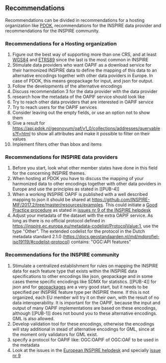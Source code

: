 ## Recommendations

Recommendations can be divided in recommendations for a hosting organization like [PDOK](https://www.pdok.nl), recommendations for the INSPIRE data provider and recommendations for the INSPIRE community.

### Recommendations for a Hosting organization

1. Figure out the best way of supporting more than one CRS, and at least [WGS84](https://epsg.io/4326) and [ETRS89](https://epsg.io/4258) since the last is the most common in INSPIRE
2. Stimulate data providers who want OAPIF as a download service for their harmonized INSPIRE data to define the mapping of this data to an alternative encodings together with other data poviders in Europe. In case of PDOK, this means geopackage for input, and json for output.
3. Follow the developments of the alternative encodings
4. Discuss recommendation 3 for the data provider with the data provider
5. research how the metadata of the OAPIF service should look like
6. Try to reach other data providers that are interested in OAPIF service
7. Try to reach users for the OAPIF services
8. Consider leaving out the empty fields, or use an option not to show them
9. Give a result for https://api.pdok.nl/geonovum/oaf/v1_0/collections/addresses/queryables?f=html to show all attributes and make it possible to filter on their values
10. Implement filters other than bbox and items

### Recommendations for INSPIRE data providers

1. Before you start, look what other member states have done in this field for the concerning INSPIRE themes.
2. When hosting at PDOK you have to discuss the mapping of your harmonized data to other encodings together with other data poviders in Europe and use the principles as stated in [[PUB-4]]
3. When a working INSPIRE OAPIF is published with a well described mapping to json it should be shared at https://github.com/INSPIRE-MIF/2017.2/tree/master/resources/examples. 
This could initiate a [Good Practice procedure](https://inspire.ec.europa.eu/portfolio/good-practice-library) as stated in [issues nr 9 of the INSPIRE helpdesk](https://github.com/INSPIRE-MIF/helpdesk/issues/9) 
4. Adjust your metadata of the dataset with the extra OAPIF service. As long as there is no official protocol defined in https://inspire.ec.europa.eu/metadata-codelist/ProtocolValue:1, use the type "Other". The extended codelist for the protocol in the Dutch metadata standard 2.1.0 (https://docs.geostandaarden.nl/md/mdprofiel-iso19119/#codelist-protocol) contains: "OGC:API features"

### Recommendations for the INSPIRE community

1. Stimulate a centralized establishment for rules on mapping the INSPIRE data for each feature type that exists within the INSPIRE data specifications to other encodings like json, geopackage and in some cases theme specific encodings like SDMX for statistics. 
[[PUB-4]] for json and for [geopackages](https://github.com/INSPIRE-MIF/gp-geopackage-encodings) are a very good start, but it needs to be specified per INSPIRE feature type per INSPIRE theme.
If this is not organized, each EU member will try it on their own, with the result of no data interoperability. It is important for the OAPIF, because the input and output of many OAPIF implementations are based on these encodings, although [[PUB-1]] does not bound you to these alternative encodings. GML is also allowed. 
2. Develop validation tool for these encodings, otherwise the encodings will stay additional in stead of alternative encodings for GML, since at the moment only validators for GML exist.
3. specify a protocol for OAPIF like: OGC:OAPIF of OGC:OAF to be used in the metadata
4. Look at the issues in the [European INSPIRE helpdesk](https://github.com/INSPIRE-MIF/helpdesk) and specially [issue nr 9](https://github.com/INSPIRE-MIF/helpdesk/issues/9)
